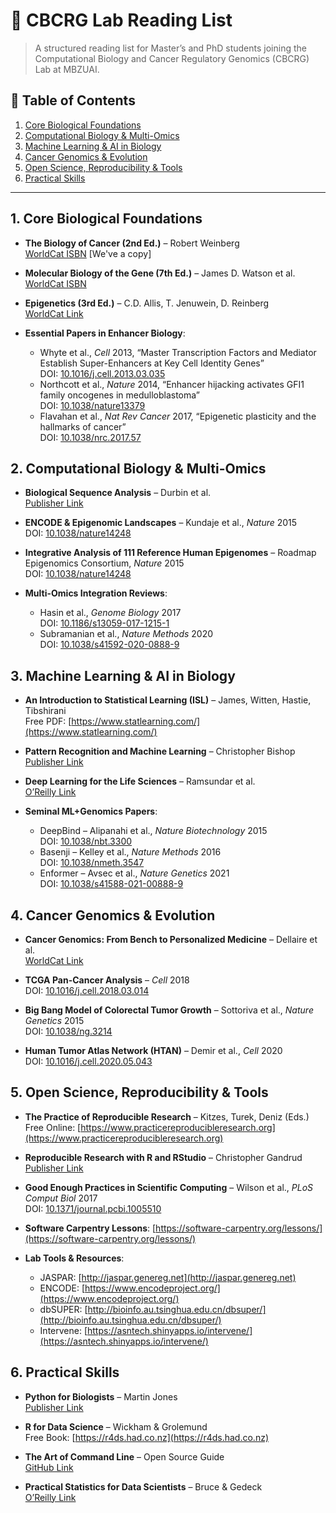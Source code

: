 # 📘 CBCRG Lab Reading List

> A structured reading list for Master’s and PhD students joining the Computational Biology and Cancer Regulatory Genomics (CBCRG) Lab at MBZUAI.


## 📑 Table of Contents

1. [Core Biological Foundations](#1-core-biological-foundations)
2. [Computational Biology & Multi-Omics](#2-computational-biology--multi-omics)
3. [Machine Learning & AI in Biology](#3-machine-learning--ai-in-biology)
4. [Cancer Genomics & Evolution](#4-cancer-genomics--evolution)
5. [Open Science, Reproducibility & Tools](#5-open-science-reproducibility--tools)
6. [Practical Skills](#6-practical-skills)

---

## 1. Core Biological Foundations

- **The Biology of Cancer (2nd Ed.)** – Robert Weinberg  
  [WorldCat ISBN](https://search.worldcat.org/title/1371401231) [We've a copy]

- **Molecular Biology of the Gene (7th Ed.)** – James D. Watson et al.  
  [WorldCat ISBN](https://search.worldcat.org/title/804550576)

- **Epigenetics (3rd Ed.)** – C.D. Allis, T. Jenuwein, D. Reinberg  
  [WorldCat Link](https://search.worldcat.org/title/884961911)

- **Essential Papers in Enhancer Biology**:
  - Whyte et al., _Cell_ 2013, “Master Transcription Factors and Mediator Establish Super-Enhancers at Key Cell Identity Genes”  
    DOI: [10.1016/j.cell.2013.03.035](https://doi.org/10.1016/j.cell.2013.03.035)
  - Northcott et al., _Nature_ 2014, “Enhancer hijacking activates GFI1 family oncogenes in medulloblastoma”  
    DOI: [10.1038/nature13379](https://doi.org/10.1038/nature13379)
  - Flavahan et al., _Nat Rev Cancer_ 2017, “Epigenetic plasticity and the hallmarks of cancer”  
    DOI: [10.1038/nrc.2017.57](https://doi.org/10.1038/nrc.2017.57)

## 2. Computational Biology & Multi-Omics

- **Biological Sequence Analysis** – Durbin et al.  
  [Publisher Link](https://www.cambridge.org/core/books/biological-sequence-analysis/CCB2C5E435507DC53B1DD473BAA9A75D)

- **ENCODE & Epigenomic Landscapes** – Kundaje et al., _Nature_ 2015  
  DOI: [10.1038/nature14248](https://doi.org/10.1038/nature14248)

- **Integrative Analysis of 111 Reference Human Epigenomes** – Roadmap Epigenomics Consortium, _Nature_ 2015  
  DOI: [10.1038/nature14248](https://doi.org/10.1038/nature14248)

- **Multi-Omics Integration Reviews**:
  - Hasin et al., _Genome Biology_ 2017  
    DOI: [10.1186/s13059-017-1215-1](https://doi.org/10.1186/s13059-017-1215-1)
  - Subramanian et al., _Nature Methods_ 2020  
    DOI: [10.1038/s41592-020-0888-9](https://doi.org/10.1038/s41592-020-0888-9)

## 3. Machine Learning & AI in Biology

- **An Introduction to Statistical Learning (ISL)** – James, Witten, Hastie, Tibshirani  
  Free PDF: [https://www.statlearning.com/](https://www.statlearning.com/)

- **Pattern Recognition and Machine Learning** – Christopher Bishop  
  [Publisher Link](https://www.springer.com/gp/book/9780387310732)

- **Deep Learning for the Life Sciences** – Ramsundar et al.  
  [O’Reilly Link](https://www.oreilly.com/library/view/deep-learning-for/9781492039822/)

- **Seminal ML+Genomics Papers**:
  - DeepBind – Alipanahi et al., _Nature Biotechnology_ 2015  
    DOI: [10.1038/nbt.3300](https://doi.org/10.1038/nbt.3300)
  - Basenji – Kelley et al., _Nature Methods_ 2016  
    DOI: [10.1038/nmeth.3547](https://doi.org/10.1038/nmeth.3547)
  - Enformer – Avsec et al., _Nature Genetics_ 2021  
    DOI: [10.1038/s41588-021-00888-9](https://doi.org/10.1038/s41588-021-00888-9)

## 4. Cancer Genomics & Evolution

- **Cancer Genomics: From Bench to Personalized Medicine** – Dellaire et al.  
  [WorldCat Link](https://search.worldcat.org/title/864714803)

- **TCGA Pan-Cancer Analysis** – _Cell_ 2018  
  DOI: [10.1016/j.cell.2018.03.014](https://doi.org/10.1016/j.cell.2018.03.014)

- **Big Bang Model of Colorectal Tumor Growth** – Sottoriva et al., _Nature Genetics_ 2015  
  DOI: [10.1038/ng.3214](https://doi.org/10.1038/ng.3214)

- **Human Tumor Atlas Network (HTAN)** – Demir et al., _Cell_ 2020  
  DOI: [10.1016/j.cell.2020.05.043](https://doi.org/10.1016/j.cell.2020.05.043)

## 5. Open Science, Reproducibility & Tools

- **The Practice of Reproducible Research** – Kitzes, Turek, Deniz (Eds.)  
  Free Online: [https://www.practicereproducibleresearch.org](https://www.practicereproducibleresearch.org)

- **Reproducible Research with R and RStudio** – Christopher Gandrud  
  [Publisher Link](https://www.routledge.com/Reproducible-Research-with-R-and-RStudio/Gandrud/p/book/9780367331852)

- **Good Enough Practices in Scientific Computing** – Wilson et al., _PLoS Comput Biol_ 2017  
  DOI: [10.1371/journal.pcbi.1005510](https://doi.org/10.1371/journal.pcbi.1005510)

- **Software Carpentry Lessons**: [https://software-carpentry.org/lessons/](https://software-carpentry.org/lessons/)

- **Lab Tools & Resources**:
  - JASPAR: [http://jaspar.genereg.net](http://jaspar.genereg.net)
  - ENCODE: [https://www.encodeproject.org/](https://www.encodeproject.org/)
  - dbSUPER: [http://bioinfo.au.tsinghua.edu.cn/dbsuper/](http://bioinfo.au.tsinghua.edu.cn/dbsuper/)
  - Intervene: [https://asntech.shinyapps.io/intervene/](https://asntech.shinyapps.io/intervene/)

## 6. Practical Skills

- **Python for Biologists** – Martin Jones  
  [Publisher Link](https://pythonforbiologists.com/)

- **R for Data Science** – Wickham & Grolemund  
  Free Book: [https://r4ds.had.co.nz](https://r4ds.had.co.nz)

- **The Art of Command Line** – Open Source Guide  
  [GitHub Link](https://github.com/jlevy/the-art-of-command-line)

- **Practical Statistics for Data Scientists** – Bruce & Gedeck  
  [O’Reilly Link](https://www.oreilly.com/library/view/practical-statistics-for/9781492072935/)
